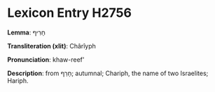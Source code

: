 # Lexicon Entry H2756

**Lemma**: חָרִיף

**Transliteration (xlit)**: Chârîyph

**Pronunciation**: khaw-reef'

**Description**:
from חָרַף; autumnal; Chariph, the name of two Israelites; Hariph.
